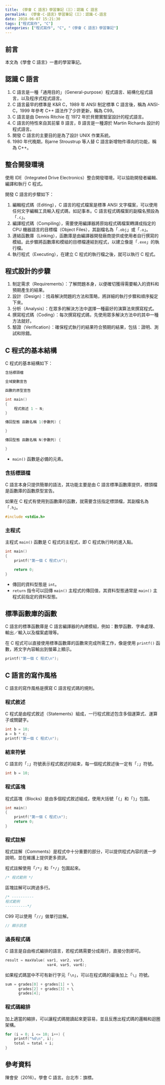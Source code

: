 ```yaml
---
title: 《學會 C 語言》學習筆記（三）：認識 C 語言
permalink: 《學會-C-語言》學習筆記（三）：認識-C-語言
date: 2018-06-07 15:21:30
tags: ["程式寫作", "C"]
categories: ["程式寫作", "C", "《學會 C 語言》學習筆記"]
---
```


## 前言

本文為《學會 C 語言》一書的學習筆記。

## 認識 C 語言

1. C 語言是一種「通用目的」（General-purpose）程式語言、結構化程式語言，以及程序式程式語言。
2. C 語言最早的標準是 K&R C，1989 年 ANSI 制定標準 C 語言後，稱為 ANSI-C，1999 年參考 C++ 語法作了少許更新，稱為 C99。
3. C 語言是由 Dennis Ritchie 在 1972 年於貝爾實驗室設計的程式語言。
4. C 語言的特性來自其前輩 B 語言，B 語言是一種源於 Martin Richards 設計的程式語言。
5. 開發 C 語言的主要目的是為了設計 UNIX 作業系統。
6. 1980 年代晚期，Bjarne Stroustrup 等人替 C 語言新增物件導向的功能，稱為 C++。

## 整合開發環境

使用 IDE（Integrated Drive Electronics）整合開發環境，可以協助開發者編輯、編譯和執行 C 程式。

開發 C 語言的步驟如下：

1. 編輯程式碼（Editing），C 語言的程式檔案是標準 ANSI 文字檔案，可以使用任何文字編輯工具輸入程式碼，如記事本。C 語言程式碼檔案的副檔名預設為「`.c`」。
2. 編譯程式碼（Compiling），需要使用編譯器將原始程式碼檔案轉譯成指定的 CPU 機器語言的目標檔（Object Files），其副檔名為「`.obj`」或「`.o`」。
3. 連結函數庫（Linking），函數庫是由編譯器開發廠商提供或使用者自行撰寫的模組。此步驟將函數庫和模組的目標檔連結到程式，以建立像是「`.exe`」的執行檔。
4. 執行程式（Executing），在建立 C 程式的執行檔之後，就可以執行 C 程式。

## 程式設計的步驟

1. 制定需求（Requirements）：了解問題本身，以便確切獲得需要輸入的資料和預期產生的結果。
2. 設計（Design）：找尋解決問題的方法和策略，將詳細的執行步驟和順序擬定下來。
3. 分析（Analysis）：在眾多的解決方法中選擇一種最好的演算法來撰寫程式。
4. 撰寫程式碼（Coding）：每次撰寫程式碼，先使用眾多解決方法中的其中一種方法就好。
5. 驗證（Verification）：確保程式執行的結果符合預期的結果，包括：證明、測試和除錯。

## C 程式的基本結構

C 程式的基本結構如下：

```C
含括標頭檔

全域變數宣告

函數的原型宣告

int main()
{
    程式敘述 1 ~ N;
}

傳回型態 函數名稱 1(參數列) {

}

傳回型態 函數名稱 N(參數列) {

}
```

- `main()` 函數是必備的元素。

### 含括標頭檔

C 語言本身只提供簡單的語法，其功能主要是由 C 語言標準函數庫提供，標頭檔是函數庫的函數原型宣告。

如果在 C 程式有使用到函數庫的函數，就需要含括指定標頭檔，其副檔名為「`.h`」。

```C
#include <stdio.h>
```

### 主程式

主程式 `main()` 函數是 C 程式的主程式，即 C 程式執行時的進入點。

```C
int main()
{
    printf("第一個 C 程式\n");

    return 0;
}
```

- 傳回的資料型態是 `int`。
- `return` 指令可以回傳 `main()` 主程式的傳回值，其資料型態通常是 `main()` 主程式前指定的資料型態。

## 標準函數庫的函數

C 語言的標準函數庫是 C 語言編譯器的內建模組，例如：數學函數、字串處理、輸出／輸入以及檔案處理等。

在 C 程式可以直接使用標準函數庫的函數來完成所需工作，像是使用 `printf()` 函數，將文字內容輸出到螢幕上顯示。

```C
printf("第一個 C 程式\n");
```

## C 語言的寫作風格

C 語言的寫作風格是撰寫 C 語言程式碼的規則。

### 程式敘述

C 程式是由程式敘述（Statements）組成，一行程式敘述包含多個運算式、運算子或關鍵字。

```C
int b = 10;
a = b * c;
printf("第一個 C 程式\n");
```

### 結束符號

C 語言的「`;`」符號表示程式敘述的結束，每一個程式敘述後一定有「`;`」符號。

```C
int b = 10;
```

### 程式區塊

程式區塊（Blocks）是由多個程式敘述組成，使用大括號「`{`」和「`}`」包圍。

```C
int main()
{
    printf("第一個 C 程式\n");
    return 0;
}
```

### 程式註解

程式註解（Comments）是程式中十分重要的部分，可以提供程式內容的進一步說明，並在維護上提供更多資訊。

程式註解使用「`/*`」和「`*/`」包圍起來。

```C
/* 程式範例 */
```

區塊註解可以跨過多行。

```C
/* ----------
程式範例
----------*/
```

C99 可以使用「`//`」做單行註解。

```C
// 顯示訊息
```

### 過長程式碼

C 語言是自由格式編排的語言，若程式碼需要分成兩行，直接分割即可。

```C
result = maxValue( var1, var2, var3,
                   var4, var5, var6);
```

如果程式碼當中不可有新行字元「`\n`」，可以在程式碼的最後加上「`\`」符號。

```C
sum = grades[0] + grades[1] + \
      grades[2] + grades[3] + \
      grades[4];
```

### 程式碼縮排

加上適當的縮排，可以讓程式碼閱讀起來更容易，並且反應出程式碼的邏輯和迴圈架構。

```C
for (i = 0; i <= 10; i++) {
    printf("%d\n", i);
    total = total + i;
}
```

## 參考資料

陳會安（2016）。學會 C 語言。台北市：旗標。
